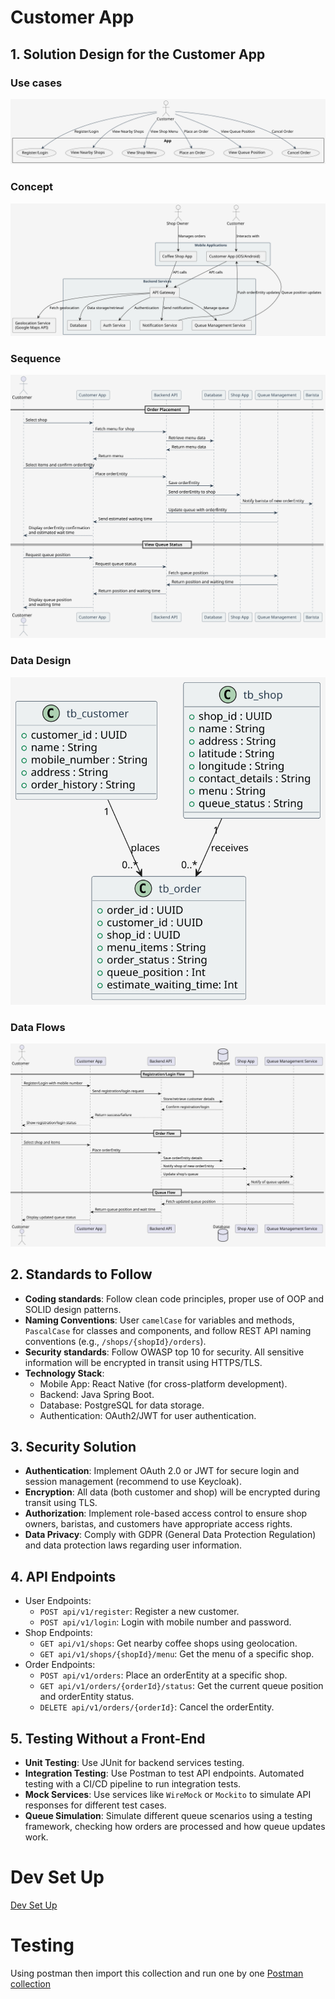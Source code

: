 # Customer App

## 1. Solution Design for the Customer App
### Use cases
![Use Case Diagram](design/usecase/UseCaseDiagram.svg)

### Concept
![Concept Diagram](design/concept/ConceptDiagram.svg)

### Sequence
![Sequence Diagram](design/sequence/SequenceDiagram.svg)

### Data Design
![Data Design Diagram](design/datadesign/DataDesignDiagram.svg)

### Data Flows
![Data Flows Diagram](design/dataflow/DataFlowDiagram.svg)

## 2. Standards to Follow
- **Coding standards**: Follow clean code principles, proper use of OOP and SOLID design patterns.
- **Naming Conventions**: User `camelCase` for variables and methods, `PascalCase` for classes and components, and follow REST API naming conventions (e.g., `/shops/{shopId}/orders`).
- **Security standards**: Follow OWASP top 10 for security. All sensitive information will be encrypted in transit using HTTPS/TLS.
- **Technology Stack**: 
  - Mobile App: React Native (for cross-platform development).
  - Backend: Java Spring Boot.
  - Database: PostgreSQL for data storage.
  - Authentication: OAuth2/JWT for user authentication.
## 3. Security Solution
- **Authentication**: Implement OAuth 2.0 or JWT for secure login and session management (recommend to use Keycloak).
- **Encryption**: All data (both customer and shop) will be encrypted during transit using TLS.
- **Authorization**: Implement role-based access control to ensure shop owners, baristas, and customers have appropriate access rights.
- **Data Privacy**: Comply with GDPR (General Data Protection Regulation) and data protection laws regarding user information.
## 4. API Endpoints
- User Endpoints:
  - `POST api/v1/register`: Register a new customer.
  - `POST api/v1/login`: Login with mobile number and password.
- Shop Endpoints:
  - `GET api/v1/shops`: Get nearby coffee shops using geolocation.
  - `GET api/v1/shops/{shopId}/menu`: Get the menu of a specific shop.
- Order Endpoints:
  - `POST api/v1/orders`: Place an orderEntity at a specific shop.
  - `GET api/v1/orders/{orderId}/status`: Get the current queue position and orderEntity status.
  - `DELETE api/v1/orders/{orderId}`: Cancel the orderEntity.
## 5. Testing Without a Front-End
- **Unit Testing**: Use JUnit for backend services testing.
- **Integration Testing**: Use Postman to test API endpoints. Automated testing with a CI/CD pipeline to run integration tests.
- **Mock Services**: Use services like `WireMock` or `Mockito` to simulate API responses for different test cases.
- **Queue Simulation**: Simulate different queue scenarios using a testing framework, checking how orders are processed and how queue updates work.

# Dev Set Up
[Dev Set Up](DEVSETUP.md)

# Testing
Using postman then import this collection and run one by one
[Postman collection](postman/coffeeChain.postman_collection.json)